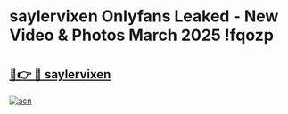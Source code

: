 # saylervixen Onlyfans Leaked - New Video & Photos March 2025 !fqozp

# <h2><a href="https://0vh2sz.iuczelnia.edu.pl?title=saylervixen&ref=fqozp">🔗👉 🔴 saylervixen</a></h2>

[![acn](https://github.com/user-attachments/assets/0f9c940e-d8b0-45ae-aac7-cd30a18b3e1c)](https://0vh2sz.iuczelnia.edu.pl?title=saylervixen&ref=fqozp)

